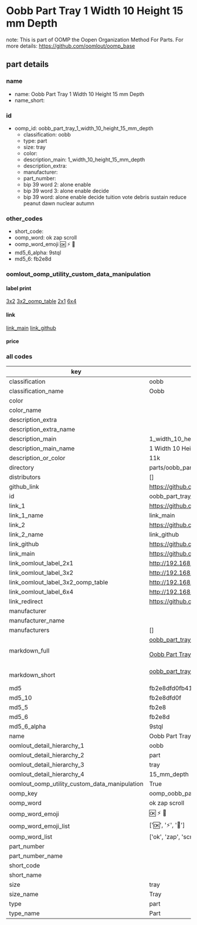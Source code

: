 # Oobb Part Tray 1 Width 10 Height 15 mm Depth  

note: This is part of OOMP the Oopen Organization Method For Parts. For more details: https://github.com/oomlout/oomp_base

##  part details
  







### name
* name: Oobb Part Tray 1 Width 10 Height 15 mm Depth
* name_short: 
### id
* oomp_id: oobb_part_tray_1_width_10_height_15_mm_depth
  * classification: oobb
  * type: part
  * size: tray
  * color: 
  * description_main: 1_width_10_height_15_mm_depth
  * description_extra: 
  * manufacturer: 
  * part_number: 
  * bip 39 word 2: alone enable
  * bip 39 word 3: alone enable decide
  * bip 39 word: alone enable decide tuition vote debris sustain reduce peanut dawn nuclear autumn

### other_codes
* short_code: 
* oomp_word: ok zap scroll
* oomp_word_emoji :ok: :zap: :scroll:
* md5_6_alpha: 9stql
* md5_6: fb2e8d






### oomlout_oomp_utility_custom_data_manipulation
#### label print
[3x2](http://192.168.1.245:1112/?label=oomp%209stql)
[3x2_oomp_table](http://192.168.1.108:1112/?label=oomp%209stql)
[2x1](http://192.168.1.242:1112/?label=oomp%209stql)
[6x4](http://192.168.1.55:1112/?label=oomp%209stql)    

#### link

[link_main](https://github.com/oomlout/oomlout_oomp_version_1_messy/tree/main/parts/oobb_part_tray_1_width_10_height_15_mm_depth) [link_github](https://github.com/oomlout/oomlout_oomp_version_1_messy/tree/main/parts/oobb_part_tray_1_width_10_height_15_mm_depth)                             

#### price







### all codes 
| key | value |  
| --- | --- |  
| classification | oobb |  
| classification_name | Oobb |  
| color |  |  
| color_name |  |  
| description_extra |  |  
| description_extra_name |  |  
| description_main | 1_width_10_height_15_mm_depth |  
| description_main_name | 1 Width 10 Height 15 mm Depth |  
| description_or_color | 11k |  
| directory | parts/oobb_part_tray_1_width_10_height_15_mm_depth |  
| distributors | [] |  
| github_link | https://github.com/oomlout/oomlout_oomp_part_src/tree/main/parts/oobb_part_tray_1_width_10_height_15_mm_depth |  
| id | oobb_part_tray_1_width_10_height_15_mm_depth |  
| link_1 | https://github.com/oomlout/oomlout_oomp_version_1_messy/tree/main/parts/oobb_part_tray_1_width_10_height_15_mm_depth |  
| link_1_name | link_main |  
| link_2 | https://github.com/oomlout/oomlout_oomp_version_1_messy/tree/main/parts/oobb_part_tray_1_width_10_height_15_mm_depth |  
| link_2_name | link_github |  
| link_github | https://github.com/oomlout/oomlout_oomp_version_1_messy/tree/main/parts/oobb_part_tray_1_width_10_height_15_mm_depth |  
| link_main | https://github.com/oomlout/oomlout_oomp_version_1_messy/tree/main/parts/oobb_part_tray_1_width_10_height_15_mm_depth |  
| link_oomlout_label_2x1 | http://192.168.1.242:1112/?label=oomp%209stql |  
| link_oomlout_label_3x2 | http://192.168.1.245:1112/?label=oomp%209stql |  
| link_oomlout_label_3x2_oomp_table | http://192.168.1.108:1112/?label=oomp%209stql |  
| link_oomlout_label_6x4 | http://192.168.1.55:1112/?label=oomp%209stql |  
| link_redirect | https://github.com/oomlout/oomlout_oomp_version_1_messy/tree/main/parts/oobb_part_tray_1_width_10_height_15_mm_depth |  
| manufacturer |  |  
| manufacturer_name |  |  
| manufacturers | [] |  
| markdown_full | [oobb_part_tray_1_width_10_height_15_mm_depth](none)<br>[](none)<br>[Oobb Part Tray 1 Width 10 Height 15 Mm Depth](none)<br><br> |  
| markdown_short | [oobb_part_tray_1_width_10_height_15_mm_depth](none)<br><br> |  
| md5 | fb2e8dfd0fb41b5ce1fafea271925037 |  
| md5_10 | fb2e8dfd0f |  
| md5_5 | fb2e8 |  
| md5_6 | fb2e8d |  
| md5_6_alpha | 9stql |  
| name | Oobb Part Tray 1 Width 10 Height 15 mm Depth |  
| oomlout_detail_hierarchy_1 | oobb |  
| oomlout_detail_hierarchy_2 | part |  
| oomlout_detail_hierarchy_3 | tray |  
| oomlout_detail_hierarchy_4 | 15_mm_depth |  
| oomlout_oomp_utility_custom_data_manipulation | True |  
| oomp_key | oomp_oobb_part_tray_1_width_10_height_15_mm_depth |  
| oomp_word | ok zap scroll |  
| oomp_word_emoji | :ok: :zap: :scroll: |  
| oomp_word_emoji_list | [':ok:', ':zap:', ':scroll:'] |  
| oomp_word_list | ['ok', 'zap', 'scroll'] |  
| part_number |  |  
| part_number_name |  |  
| short_code |  |  
| short_name |  |  
| size | tray |  
| size_name | Tray |  
| type | part |  
| type_name | Part |  
